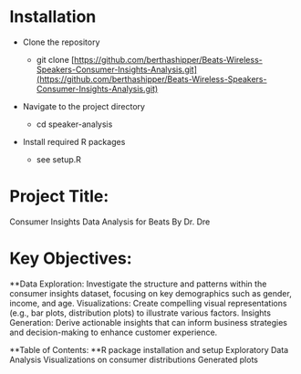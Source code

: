 
# Installation
- Clone the repository
  - git clone [https://github.com/berthashipper/Beats-Wireless-Speakers-Consumer-Insights-Analysis.git](https://github.com/berthashipper/Beats-Wireless-Speakers-Consumer-Insights-Analysis.git)

- Navigate to the project directory
  - cd speaker-analysis

- Install required R packages
  - see setup.R


# Project Title:
Consumer Insights Data Analysis for Beats By Dr. Dre

# Key Objectives:
**Data Exploration: Investigate the structure and patterns within the consumer insights dataset, focusing on key demographics such as gender, income, and age.
Visualizations: Create compelling visual representations (e.g., bar plots, distribution plots) to illustrate various factors.
Insights Generation: Derive actionable insights that can inform business strategies and decision-making to enhance customer experience.


**Table of Contents:
**R package installation and setup
Exploratory Data Analysis
Visualizations on consumer distributions
Generated plots
